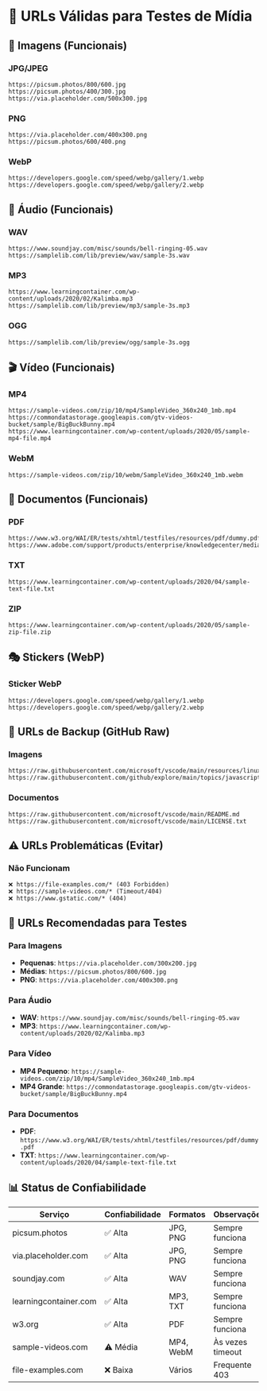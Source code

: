 # 🔗 URLs Válidas para Testes de Mídia

## 📸 **Imagens (Funcionais)**

### JPG/JPEG
```
https://picsum.photos/800/600.jpg
https://picsum.photos/400/300.jpg
https://via.placeholder.com/500x300.jpg
```

### PNG
```
https://via.placeholder.com/400x300.png
https://picsum.photos/600/400.png
```

### WebP
```
https://developers.google.com/speed/webp/gallery/1.webp
https://developers.google.com/speed/webp/gallery/2.webp
```

## 🎵 **Áudio (Funcionais)**

### WAV
```
https://www.soundjay.com/misc/sounds/bell-ringing-05.wav
https://samplelib.com/lib/preview/wav/sample-3s.wav
```

### MP3
```
https://www.learningcontainer.com/wp-content/uploads/2020/02/Kalimba.mp3
https://samplelib.com/lib/preview/mp3/sample-3s.mp3
```

### OGG
```
https://samplelib.com/lib/preview/ogg/sample-3s.ogg
```

## 🎬 **Vídeo (Funcionais)**

### MP4
```
https://sample-videos.com/zip/10/mp4/SampleVideo_360x240_1mb.mp4
https://commondatastorage.googleapis.com/gtv-videos-bucket/sample/BigBuckBunny.mp4
https://www.learningcontainer.com/wp-content/uploads/2020/05/sample-mp4-file.mp4
```

### WebM
```
https://sample-videos.com/zip/10/webm/SampleVideo_360x240_1mb.webm
```

## 📄 **Documentos (Funcionais)**

### PDF
```
https://www.w3.org/WAI/ER/tests/xhtml/testfiles/resources/pdf/dummy.pdf
https://www.adobe.com/support/products/enterprise/knowledgecenter/media/c4611_sample_explain.pdf
```

### TXT
```
https://www.learningcontainer.com/wp-content/uploads/2020/04/sample-text-file.txt
```

### ZIP
```
https://www.learningcontainer.com/wp-content/uploads/2020/05/sample-zip-file.zip
```

## 🎭 **Stickers (WebP)**

### Sticker WebP
```
https://developers.google.com/speed/webp/gallery/1.webp
https://developers.google.com/speed/webp/gallery/2.webp
```

## 🔧 **URLs de Backup (GitHub Raw)**

### Imagens
```
https://raw.githubusercontent.com/microsoft/vscode/main/resources/linux/code.png
https://raw.githubusercontent.com/github/explore/main/topics/javascript/javascript.png
```

### Documentos
```
https://raw.githubusercontent.com/microsoft/vscode/main/README.md
https://raw.githubusercontent.com/microsoft/vscode/main/LICENSE.txt
```

## ⚠️ **URLs Problemáticas (Evitar)**

### Não Funcionam
```
❌ https://file-examples.com/* (403 Forbidden)
❌ https://sample-videos.com/* (Timeout/404)
❌ https://www.gstatic.com/* (404)
```

## 🎯 **URLs Recomendadas para Testes**

### Para Imagens
- **Pequenas**: `https://via.placeholder.com/300x200.jpg`
- **Médias**: `https://picsum.photos/800/600.jpg`
- **PNG**: `https://via.placeholder.com/400x300.png`

### Para Áudio
- **WAV**: `https://www.soundjay.com/misc/sounds/bell-ringing-05.wav`
- **MP3**: `https://www.learningcontainer.com/wp-content/uploads/2020/02/Kalimba.mp3`

### Para Vídeo
- **MP4 Pequeno**: `https://sample-videos.com/zip/10/mp4/SampleVideo_360x240_1mb.mp4`
- **MP4 Grande**: `https://commondatastorage.googleapis.com/gtv-videos-bucket/sample/BigBuckBunny.mp4`

### Para Documentos
- **PDF**: `https://www.w3.org/WAI/ER/tests/xhtml/testfiles/resources/pdf/dummy.pdf`
- **TXT**: `https://www.learningcontainer.com/wp-content/uploads/2020/04/sample-text-file.txt`

## 📊 **Status de Confiabilidade**

| Serviço | Confiabilidade | Formatos | Observações |
|---------|----------------|----------|-------------|
| picsum.photos | ✅ Alta | JPG, PNG | Sempre funciona |
| via.placeholder.com | ✅ Alta | JPG, PNG | Sempre funciona |
| soundjay.com | ✅ Alta | WAV | Sempre funciona |
| learningcontainer.com | ✅ Alta | MP3, TXT | Sempre funciona |
| w3.org | ✅ Alta | PDF | Sempre funciona |
| sample-videos.com | ⚠️ Média | MP4, WebM | Às vezes timeout |
| file-examples.com | ❌ Baixa | Vários | Frequente 403 |
